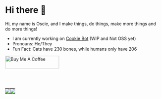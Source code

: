 # Hi there 👋
 Hi, my name is Oscie, and I make things, do things, make more things and do more things!

- I am currently working on [Cookie Bot](https://github.com/nt-he/cookie-bot) (WIP and Not OSS yet)
- Pronouns: He/They
- Fun Fact: Cats have 230 bones, while humans only have 206

<a href="https://www.buymeacoffee.com/oscie" target="_blank"><img src="https://cdn.buymeacoffee.com/buttons/default-orange.png" alt="Buy Me A Coffee" height="41" width="174"></a>

<br/><br/>

<table>
  <tr>
    <td style="padding: 0; width=50%">
        <img src="https://github-readme-stats.vercel.app/api?username=oscie57&show_icons=true&title_color=4F8CC9&text_color=9f9f9f&bg_color=00000000&hide_border=true&icon_color=4F8CC9&count_private=true&show_icons=true"/>
    </td>
   <td style="padding: 0; width=50%">
        <img src="https://github-readme-stats.vercel.app/api/top-langs/?username=oscie57&show_icons=true&title_color=4F8CC9&text_color=9f9f9f&bg_color=00000000&hide_border=true&icon_color=00000000&count_private=true"/>
    </td>
  </tr>
</table>
